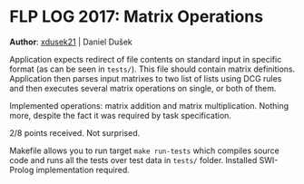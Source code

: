 # FLP LOG 2017: Matrix Operations
**Author**: [xdusek21](mailto:xdusek21@stud.fit.vutbr.cz) | Daniel Dušek

Application expects redirect of file contents on standard input in specific format (as can be seen in `tests/`). This file should contain matrix definitions. Application then parses input matrixes to two list of lists using DCG rules and then executes several matrix operations on single, or both of them. 

Implemented operations: matrix addition and matrix multiplication. Nothing more, despite the fact it was required by task specification.

2/8 points received. Not surprised.

Makefile allows you to run target `make run-tests` which compiles source code and runs all the tests over test data in `tests/` folder. Installed SWI-Prolog implementation required.
